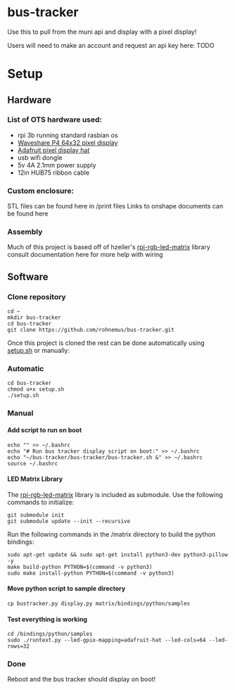 # bus-tracker

Use this to pull from the muni api and display with a pixel display!

Users will need to make an account and request an api key here: TODO
  
# Setup
## Hardware
### List of OTS hardware used:
 - rpi 3b running standard rasbian os
 - [Waveshare P4 64x32 pixel display](https://www.waveshare.com/RGB-Matrix-P4-64x32.htm)
 - [Adafruit pixel display hat](https://www.adafruit.com/product/2345)
 - usb wifi dongle
 - 5v 4A 2.1mm power supply
 - 12in HUB75 ribbon cable
 
 ### Custom enclosure:
 STL files can be found here in /print files
 Links to onshape documents can be found here
 
 ### Assembly
Much of this project is based off of hzeller's [rpi-rgb-led-matrix](https://github.com/hzeller/rpi-rgb-led-matrix) library consult documentation here for more help with wiring

## Software
### Clone repository
```
cd ~
mkdir bus-tracker
cd bus-tracker
git clone https://github.com/rohnemus/bus-tracker.git
```

Once this project is cloned the rest can be done automatically using [setup.sh](https://github.com/rohnemus/bus-tracker/blob/main/setup.sh) or manually:
### Automatic
```
cd bus-tracker
chmod u+x setup.sh
./setup.sh
```

### Manual
#### Add script to run on boot
```
echo "" >> ~/.bashrc
echo "# Run bus tracker display script on boot:" >> ~/.bashrc
echo "~/bus-tracker/bus-tracker/bus-tracker.sh &" >> ~/.bashrc
source ~/.bashrc
```

#### LED Matrix Library
The [rpi-rgb-led-matrix](https://github.com/hzeller/rpi-rgb-led-matrix) library is included as submodule. Use the following commands to initialize:

```
git submodule init
git submodule update --init --recursive
```

Run the following commands in the /matrix directory to build the python bindings:

```
sudo apt-get update && sudo apt-get install python3-dev python3-pillow -y
make build-python PYTHON=$(command -v python3)
sudo make install-python PYTHON=$(command -v python3)
```

#### Move python script to sample directory
```
cp bustracker.py display.py matrix/bindings/python/samples
```

#### Test everything is working

```
cd /bindings/python/samples
sudo ./runtext.py --led-gpio-mapping=adafruit-hat --led-cols=64 --led-rows=32
```

### Done
Reboot and the bus tracker should display on boot!
